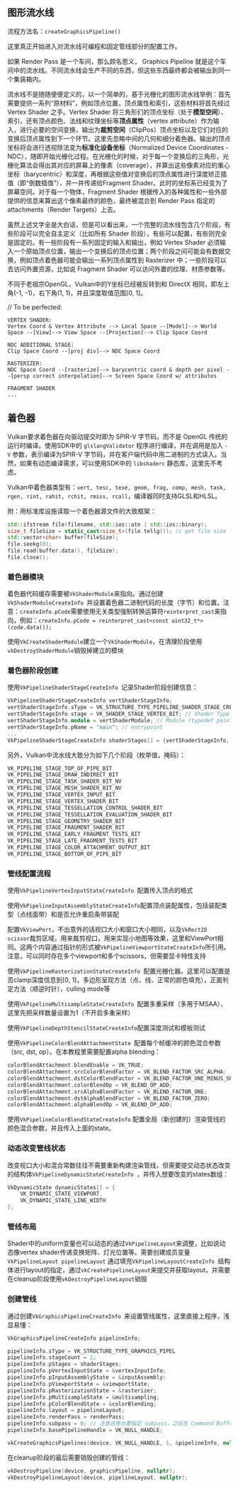 ## 图形流水线

流程方法名：`createGraphicsPipeline()`

这里真正开始进入对流水线可编程和固定管线部分的配置工作。

如果 Render Pass 是一个车间，那么顾名思义， Graphics Pipeline 就是这个车间中的流水线。不同流水线会生产不同的东西，但这些东西最终都会被输出到同一个集装箱内。

流水线不是随随便便定义的，以一个简单的，基于光栅化的图形流水线举例：首先需要提供一系列“原材料”，例如顶点位置，顶点属性和索引，这些材料将首先经过 Vertex Shader 之手。Vertex Shader 将三角形们的顶点坐标（处于**模型空间**）、索引，还有顶点颜色、法线和纹理坐标等**顶点属性**（vertex attribute）作为输入，进行必要的空间变换，输出为**裁剪空间**（ClipPos）顶点坐标以及它们对应的变换后顶点属性到下一个环节。这里先忽略中间的几何和细分着色器。输出的顶点坐标将会进行透视除法变为**标准化设备坐标**（Normalized Device Coordinates - NDC），随即开始光栅化过程。在光栅化的时候，对于每一个变换后的三角形，光栅化算法会得出其对应的屏幕上的像素（coverage），并算出这些像素对应的重心坐标（barycentric）和深度，再根据这些值对变换后的顶点属性进行深度矫正插值（即“倒数插值”），并一并传递给Fragment Shader。此时的坐标系已经变为了屏幕空间。对于每一个物体，Fragment Shader 根据传入的各种属性和一些外部提供的信息来算出这个像素最终的颜色，最终被混合到 Render Pass 指定的 attachments（Render Targets）上去。

虽然上述文字全是大白话，但是可以看出来，一个完整的流水线包含几个阶段，有些阶段可以完全自主定义（比如所有 Shader 阶段），有些可以配置，有些则完全是固定的。有一些阶段有一系列固定的输入和输出，例如 Vertex Shader 必须输入一个原始顶点位置，输出一个变换后的顶点位置；两个阶段之间可能会有数据交换，例如顶点着色器可能会输出一系列顶点属性到 Rasterizer 中；一些阶段可以去访问外置资源，比如说 Fragment Shader 可以访问外置的纹理、材质参数等。

不同于老祖宗OpenGL，Vulkan中的Y坐标已经被反转到和 DirectX 相同，即左上角(-1, -1)，右下角(1, 1)，并且深度取值范围[0, 1]。

// To be perfected:

```
VERTEX SHADER:
Vertex Coord & Vertex Attribute --> Local Space --[Model]--> World Space --[View]--> View Space --[Projection]--> Clip Space Coord

NDC ADDITIONAL STAGE:
Clip Space Coord --[proj div]--> NDC Space Coord

RASTERIZER:
NDC Space Coord --[rasterize]--> barycentric coord & depth per pixel --[persp correct interpolation]--> Screen Space Coord w/ attributes

FRAGMENT SHADER
...
```



## 着色器

Vulkan要求着色器在向驱动提交时即为 SPIR-V 字节码，而不是 OpenGL 传统的运行时编译。使用SDK中的 `glslangValidator` 程序进行编译，并在调用是加入 `-V` 参数，表示编译为SPIR-V 字节码，并在客户端代码中用二进制的方式读入。当然，如果有动态编译需求，可以使用SDK中的 `libshaderc` 静态库，这里先不考虑。

Vulkan中着色器类型有：`vert, tesc, tese, geom, frag, comp, mesh, task, rgen, rint, rahit, rchit, rmiss, rcall`，编译器同时支持GLSL和HLSL。

附：用标准库设施读取一个着色器源文件的大致框架：

```c++
std::ifstream file(filename, std::ios::ate | std::ios::binary);
size_t fileSize = static_cast<size_t>(file.tellg()); // get file size for allocating vector
std::vector<char> buffer(fileSize);
file.seekg(0);
file.read(buffer.data(), fileSize);
file.close();
```

### 着色器模块

着色器代码缓存需要被`VkShaderModule`来指向。通过创建`VkShaderModuleCreateInfo `并设置着色器二进制代码的长度（字节）和位置。注意：`createInfo.pCode`需要使用无关类型强制转换运算符`reinterpret_cast`来指向，例如：`createInfo.pCode = reinterpret_cast<const uint32_t*>(code.data());`

使用`VkCreateShaderModule`建立一个`VkShaderModule`，在清理阶段使用`vkDestroyShaderModule`销毁掉建立的模块

### 着色器阶段创建

使用`VkPipelineShaderStageCreateInfo `记录Shader阶段创建信息：

```c++
VkPipelineShaderStageCreateInfo vertShaderStageInfo;
vertShaderStageInfo.sType = VK_STRUCTURE_TYPE_PIPELINE_SHADER_STAGE_CREATE_INFO;
vertShaderStageInfo.stage = VK_SHADER_STAGE_VERTEX_BIT; // Shader Type
vertShaderStageInfo.module = vertShaderModule; // Module (typedef pointer)
vertShaderStageInfo.pName = "main"; // entrypoint
...
VkPipelineShaderStageCreateInfo shaderStages[] = {vertShaderStageInfo, fragShaderStageInfo};
```

另外，Vulkan中流水线大致分为如下几个阶段（枚举值，掩码）：

```c++
VK_PIPELINE_STAGE_TOP_OF_PIPE_BIT
VK_PIPELINE_STAGE_DRAW_INDIRECT_BIT
VK_PIPELINE_STAGE_TASK_SHADER_BIT_NV
VK_PIPELINE_STAGE_MESH_SHADER_BIT_NV
VK_PIPELINE_STAGE_VERTEX_INPUT_BIT
VK_PIPELINE_STAGE_VERTEX_SHADER_BIT
VK_PIPELINE_STAGE_TESSELLATION_CONTROL_SHADER_BIT
VK_PIPELINE_STAGE_TESSELLATION_EVALUATION_SHADER_BIT
VK_PIPELINE_STAGE_GEOMETRY_SHADER_BIT
VK_PIPELINE_STAGE_FRAGMENT_SHADER_BIT
VK_PIPELINE_STAGE_EARLY_FRAGMENT_TESTS_BIT
VK_PIPELINE_STAGE_LATE_FRAGMENT_TESTS_BIT
VK_PIPELINE_STAGE_COLOR_ATTACHMENT_OUTPUT_BIT
VK_PIPELINE_STAGE_BOTTOM_OF_PIPE_BIT
```



### 管线配置流程

使用`VkPipelineVertexInputStateCreateInfo `配置传入顶点的格式

 使用`VkPipelineInputAssemblyStateCreateInfo`配置顶点装配属性，包括装配类型（点线面带）和是否允许重启条带装配

配置`VkViewPort`，不出意外的话视口大小和窗口大小相同，以及`VkRect2D scissor`裁剪区域，用来裁剪视口，用来实现小地图等效果，这里和ViewPort相同。这两个内容通过指针的形式被`VkPipelineViewportStateCreateInfo`所引用。注意，可以同时存在多个viewport和多个scissors，但需要显卡特性支持

使用`VkPipelineRasterizationStateCreateInfo `配置光栅化器。这里可以配置是否clamp深度信息到[0, 1]，多边形呈现方法（点、线、正常的颜色填充），正面判定方法（顺逆时针），culling mode等

使用`VkPipelineMultisampleStateCreateInfo `配置多重采样（多用于MSAA），这里先把采样数量设置为1（不开启多重采样）

使用`VkPipelineDepthStencilStateCreateInfo`配置深度测试和模板测试

使用`VkPipelineColorBlendAttachmentState `配置每个帧缓冲的颜色混合参数（src, dst, op）。在本教程里需要配置alpha blending：

```c++
colorBlendAttachment.blendEnable = VK_TRUE;
colorBlendAttachment.srcColorBlendFactor = VK_BLEND_FACTOR_SRC_ALPHA;
colorBlendAttachment.dstColorBlendFactor = VK_BLEND_FACTOR_ONE_MINUS_SRC_ALPHA;
colorBlendAttachment.colorBlendOp = VK_BLEND_OP_ADD;
colorBlendAttachment.srcAlphaBlendFactor = VK_BLEND_FACTOR_ONE;
colorBlendAttachment.dstAlphaBlendFactor = VK_BLEND_FACTOR_ZERO;
colorBlendAttachment.alphaBlendOp = VK_BLEND_OP_ADD;
```

使用`VkPipelineColorBlendStateCreateInfo` 配置全局（新创建的）渲染管线的颜色混合参数，并且传入上面的state。

### 动态改变管线状态

改变视口大小和混合常数往往不需要重新构建渲染管线，但需要提交动态状态改变的结构体`VkPipelineDynamicStateCreateInfo `，并传入想要改变的states数组：

```c++
VkDynamicState dynamicStates[] = {
    VK_DYNAMIC_STATE_VIEWPORT,
    VK_DYNAMIC_STATE_LINE_WIDTH
};
```

### 管线布局

Shader中的uniform变量也可以动态的通过`VkPipelineLayout`来调整，比如说动态像vertex shader传递变换矩阵、灯光位置等。需要创建成员变量`VkPipelineLayout pipelineLayout`
通过填充`VkPipelineLayoutCreateInfo `结构体进行layout的指定，通过`vkCreatePipelineLayout`来提交并获取layout，并需要在cleanup阶段使用`vkDestroyPipelineLayout`销毁

### 创建管线

通过创建`VkGraphicsPipelineCreateInfo `来设置管线属性，这里直接上程序，浅显易懂：

```c++
VkGraphicsPipelineCreateInfo pipelineInfo;

pipelineInfo.sType = VK_STRUCTURE_TYPE_GRAPHICS_PIPEL
pipelineInfo.stageCount = 2;
pipelineInfo.pStages = shaderStages;
pipelineInfo.pVertexInputState = &vertexInputInfo;
pipelineInfo.pInputAssemblyState = &inputAssembly;
pipelineInfo.pViewportState = &viewportState;
pipelineInfo.pRasterizationState = &rasterizer;
pipelineInfo.pMultisampleState = &multisampling;
pipelineInfo.pColorBlendState = &colorBlending;
pipelineInfo.layout = pipelineLayout;
pipelineInfo.renderPass = renderPass;
pipelineInfo.subpass = 0; // 注意这里也要指定 subpass，之后在 Command Buffer 中也要在一个 subpass 中绑定这个 pipeline，为什么搞两次我不太懂。
pipelineInfo.basePipelineHandle = VK_NULL_HANDLE;

vkCreateGraphicsPipelines(device, VK_NULL_HANDLE, 1, &pipelineInfo, nullptr, &graphicsPipeline
```

在cleanup阶段的最后需要销毁创建的管线：

```c++
vkDestroyPipeline(device, graphicsPipeline, nullptr);
vkDestroyPipelineLayout(device, pipelineLayout, nullptr);
```
